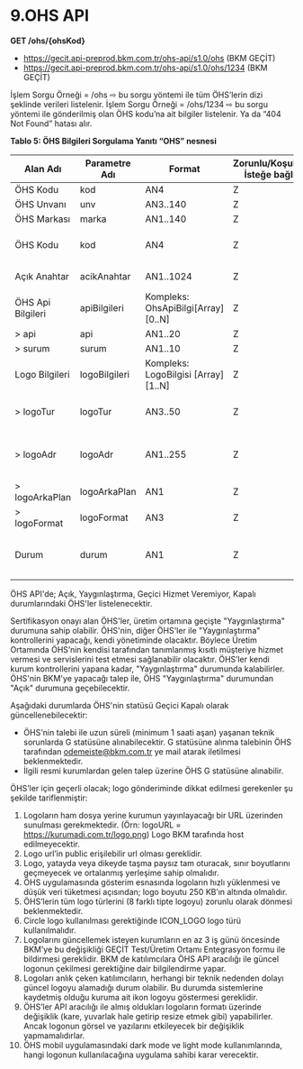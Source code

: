 # 9.OHS API

**GET /ohs/{ohsKod}**

-	https://gecit.api-preprod.bkm.com.tr/ohs-api/s1.0/ohs (BKM GEÇİT)
-	https://gecit.api-preprod.bkm.com.tr/ohs-api/s1.0/ohs/1234 (BKM GEÇİT)

İşlem Sorgu Örneği = /ohs ⇨ bu sorgu yöntemi ile tüm ÖHS’lerin dizi şeklinde verileri listelenir.
İşlem Sorgu Örneği = /ohs/1234 ⇨ bu sorgu yöntemi ile gönderilmiş olan ÖHS kodu’na ait bilgiler listelenir. Ya da “404 Not Found” hatası alır.

**Tablo 5: ÖHS Bilgileri Sorgulama Yanıtı “OHS” nesnesi**

|Alan Adı |Parametre Adı |Format |Zorunlu/Koşullu/İsteğe bağlı|Açıklama |
| --- | --- | --- | --- | --- |
|ÖHS Kodu	|kod	|AN4|	Z	|ÖHS'nin kod bilgisi|
|ÖHS Unvanı	|unv	|AN3..140|	Z	|ÖHS'nin unvan bilgisi|
|ÖHS Markası	|marka	|AN1..140|	Z	|ÖHS'nin kod bilgisi|
|ÖHS Kodu	|kod	|AN4|	Z	|Müşterinin kolaylıkla algılayabileceği kısa unvan bilgisi. ÖHS tarafından belirlenecektir.|
|Açık Anahtar	|acikAnahtar	|AN1..1024|	Z	|ÖHS’nin mesaj imzalama için paylaştığı açık anahtar|
|ÖHS Api Bilgileri	|apiBilgileri	|Kompleks:<br> OhsApiBilgi[Array][0..N]|	Z	|Desteklenen Api ve sürüm bilgileri dönülecektir.|
| > api	|api	|AN1..20|	Z	|Api İsmi Örnek :ois
| > surum	|surum	|AN1..10|	Z	|Api Sürüm Kodu Örnek: s1.0, s2.0 s1.0|
|Logo Bilgileri	|logoBilgileri	|Kompleks:<br>LogoBilgisi [Array][1..N]|	Z	|ÖHS'ye ait logo bilgileri.|
| > logoTur	|logoTur	|AN3..50|	Z	|Logonun türünü belirler. TR.OIS.DataCode.LogoTur sıralı veri türü değerlerlerinden birini alır.
| > logoAdr	|logoAdr	|AN1..255|	Z	|ÖHS tarafında tutulan ve paylaşılacak olan url adres bilgisidir.Örnek: https://via.placeholder.com/150?text=0001 
| > logoArkaPlan	|logoArkaPlan	|AN1|	Z	|TR.OIS.DataCode.LogoArkaPlan sıralı veri türü değerlerlerinden birini alır.
| > logoFormat	|logoFormat	|AN3|	Z	|TR.OIS.DataCode.LogoFormat sıralı veri türü değerlerlerinden birini alır.
|Durum	|durum	|AN1|	Z	|ÖHS'nin durum bilgisidir.TR.OIS.DataCode.OHSDurumu sıralı veri tipinde alabileceği değerler belirtilmiştir.|

ÖHS API'de; Açık, Yaygınlaştırma, Geçici Hizmet Veremiyor, Kapalı durumlarındaki ÖHS'ler listelenecektir.

Sertifikasyon onayı alan ÖHS'ler, üretim ortamına geçişte "Yaygınlaştırma" durumuna sahip olabilir. ÖHS'nin, diğer ÖHS'ler ile "Yaygınlaştırma" kontrollerini yapacağı, kendi yönetiminde olacaktır. Böylece Üretim Ortamında ÖHS’nin kendisi tarafından tanımlanmış kısıtlı müşteriye hizmet vermesi ve servislerini test etmesi sağlanabilir olacaktır. ÖHS’ler kendi kurum kontrollerini yapana kadar, "Yaygınlaştırma" durumunda kalabilirler. ÖHS'nin BKM'ye yapacağı talep ile, ÖHS "Yaygınlaştırma" durumundan "Açık" durumuna geçebilecektir.

Aşağıdaki durumlarda ÖHS'nin statüsü Geçici Kapalı olarak güncellenebilecektir:

-	ÖHS'nin talebi ile uzun süreli (minimum 1 saati aşan) yaşanan teknik sorunlarda G statüsüne alınabilecektir. G statüsüne alınma talebinin ÖHS tarafından odemeiste@bkm.com.tr ye mail atarak iletilmesi beklenmektedir.
-	İlgili resmi kurumlardan gelen talep üzerine ÖHS G statüsüne alınabilir.

ÖHS’ler için geçerli olacak; logo gönderiminde dikkat edilmesi gerekenler şu şekilde tariflenmiştir:

1.	Logoların ham dosya yerine kurumun yayınlayacağı bir URL üzerinden sunulması gerekmektedir. (Örn: logoURL = https://kurumadi.com.tr/logo.png) Logo BKM tarafında host edilmeyecektir.
2.	Logo url’in public erişilebilir url olması gereklidir.
3.	Logo, yatayda veya dikeyde taşma paysız tam oturacak, sınır boyutlarını geçmeyecek ve ortalanmış yerleşime sahip olmalıdır.
4.	ÖHS uygulamasında gösterim esnasında logoların hızlı yüklenmesi ve düşük veri tüketmesi açısından; logo boyutu 250 KB’ın altında olmalıdır.
5.	ÖHS’lerin tüm logo türlerini (8 farklı tipte logoyu) zorunlu olarak dönmesi beklenmektedir.
6.	Circle logo kullanılması gerektiğinde ICON_LOGO logo türü kullanılmalıdır.
7.	Logolarını güncellemek isteyen kurumların en az 3 iş günü öncesinde BKM’ye bu değişikliği GEÇİT Test/Üretim Ortamı Entegrasyon formu ile bildirmesi gereklidir. BKM de katılımcılara ÖHS API aracılığı ile güncel logonun çekilmesi gerektiğine dair bilgilendirme yapar.
8.	Logoları anlık çeken katılımcıların, herhangi bir teknik nedenden dolayı güncel logoyu alamadığı durum olabilir. Bu durumda sistemlerine kaydetmiş olduğu kuruma ait ikon logoyu göstermesi gereklidir.
9.	ÖHS’ler API aracılığı ile almış oldukları logoların formatı üzerinde değişiklik (kare, yuvarlak hale getirip resize etmek gibi) yapabilirler. Ancak logonun görsel ve yazılarını etkileyecek bir değişiklik yapmamalıdırlar.
10.	ÖHS mobil uygulamasındaki dark mode ve light mode kullanımlarında, hangi logonun kullanılacağına uygulama sahibi karar verecektir.
